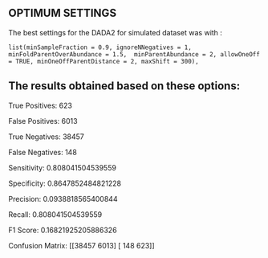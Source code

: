 ## OPTIMUM SETTINGS

The best settings for the DADA2 for simulated dataset was with : 

`list(minSampleFraction = 0.9, ignoreNNegatives = 1, minFoldParentOverAbundance = 1.5, 
minParentAbundance = 2, allowOneOff = TRUE, minOneOffParentDistance = 2, maxShift = 300),
`
## The results obtained based on these options:  

True Positives: 623

False Positives: 6013

True Negatives: 38457

False Negatives: 148

Sensitivity: 0.808041504539559

Specificity: 0.8647852484821228

Precision: 0.0938818565400844

Recall: 0.808041504539559

F1 Score: 0.16821925205886326

Confusion Matrix:
[[38457  6013]
 [  148   623]]
